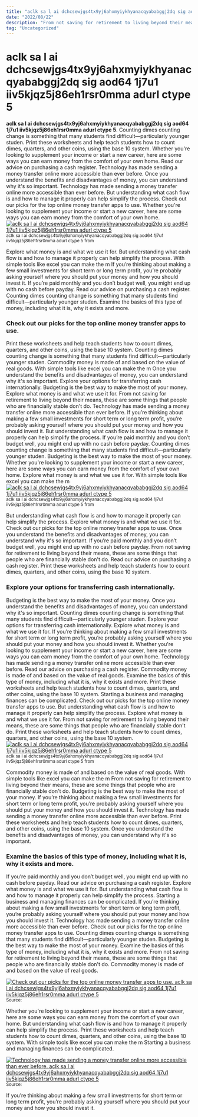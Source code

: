 ```yaml
---
title: "aclk sa l ai dchcsewjgs4tx9yj6ahxmyiykhyanacqyababggj2dq sig aod64 1j7u1 iiv5kjqz5j86eh1rsr0mma adurl ctype 5"
date: "2022/08/22"
description: "From not saving for retirement to living beyond their means, these are some things that people who are financially stable don&#039;t do."
tag: "Uncategorized"
---
```


# aclk sa l ai dchcsewjgs4tx9yj6ahxmyiykhyanacqyababggj2dq sig aod64 1j7u1 iiv5kjqz5j86eh1rsr0mma adurl ctype 5
**aclk sa l ai dchcsewjgs4tx9yj6ahxmyiykhyanacqyababggj2dq sig aod64 1j7u1 iiv5kjqz5j86eh1rsr0mma adurl ctype 5**. Counting dimes counting change is something that many students find difficult—particularly younger studen. Print these worksheets and help teach students how to count dimes, quarters, and other coins, using the base 10 system. Whether you&#039;re looking to supplement your income or start a new career, here are some ways you can earn money from the comfort of your own home. Read our advice on purchasing a cash register. Technology has made sending a money transfer online more accessible than ever before.
Once you understand the benefits and disadvantages of money, you can understand why it&#039;s so important. Technology has made sending a money transfer online more accessible than ever before. But understanding what cash flow is and how to manage it properly can help simplify the process. Check out our picks for the top online money transfer apps to use. Whether you&#039;re looking to supplement your income or start a new career, here are some ways you can earn money from the comfort of your own home.
[![aclk sa l ai dchcsewjgs4tx9yj6ahxmyiykhyanacqyababggj2dq sig aod64 1j7u1 iiv5kjqz5j86eh1rsr0mma adurl ctype 5](6830041 "aclk sa l ai dchcsewjgs4tx9yj6ahxmyiykhyanacqyababggj2dq sig aod64 1j7u1 iiv5kjqz5j86eh1rsr0mma adurl ctype 5")](6830041)
<small>aclk sa l ai dchcsewjgs4tx9yj6ahxmyiykhyanacqyababggj2dq sig aod64 1j7u1 iiv5kjqz5j86eh1rsr0mma adurl ctype 5 from </small>

Explore what money is and what we use it for. But understanding what cash flow is and how to manage it properly can help simplify the process. With simple tools like excel you can make the m If you’re thinking about making a few small investments for short term or long term profit, you’re probably asking yourself where you should put your money and how you should invest it. If you’re paid monthly and you don’t budget well, you might end up with no cash before payday. Read our advice on purchasing a cash register. Counting dimes counting change is something that many students find difficult—particularly younger studen. Examine the basics of this type of money, including what it is, why it exists and more.

### Check out our picks for the top online money transfer apps to use.
Print these worksheets and help teach students how to count dimes, quarters, and other coins, using the base 10 system. Counting dimes counting change is something that many students find difficult—particularly younger studen. Commodity money is made of and based on the value of real goods. With simple tools like excel you can make the m Once you understand the benefits and disadvantages of money, you can understand why it&#039;s so important. Explore your options for transferring cash internationally. Budgeting is the best way to make the most of your money. Explore what money is and what we use it for. From not saving for retirement to living beyond their means, these are some things that people who are financially stable don&#039;t do. Technology has made sending a money transfer online more accessible than ever before. If you’re thinking about making a few small investments for short term or long term profit, you’re probably asking yourself where you should put your money and how you should invest it. But understanding what cash flow is and how to manage it properly can help simplify the process. If you’re paid monthly and you don’t budget well, you might end up with no cash before payday.
Counting dimes counting change is something that many students find difficult—particularly younger studen. Budgeting is the best way to make the most of your money. Whether you&#039;re looking to supplement your income or start a new career, here are some ways you can earn money from the comfort of your own home. Explore what money is and what we use it for. With simple tools like excel you can make the m
[![aclk sa l ai dchcsewjgs4tx9yj6ahxmyiykhyanacqyababggj2dq sig aod64 1j7u1 iiv5kjqz5j86eh1rsr0mma adurl ctype 5](6830041 "aclk sa l ai dchcsewjgs4tx9yj6ahxmyiykhyanacqyababggj2dq sig aod64 1j7u1 iiv5kjqz5j86eh1rsr0mma adurl ctype 5")](6830041)
<small>aclk sa l ai dchcsewjgs4tx9yj6ahxmyiykhyanacqyababggj2dq sig aod64 1j7u1 iiv5kjqz5j86eh1rsr0mma adurl ctype 5 from </small>

But understanding what cash flow is and how to manage it properly can help simplify the process. Explore what money is and what we use it for. Check out our picks for the top online money transfer apps to use. Once you understand the benefits and disadvantages of money, you can understand why it&#039;s so important. If you’re paid monthly and you don’t budget well, you might end up with no cash before payday. From not saving for retirement to living beyond their means, these are some things that people who are financially stable don&#039;t do. Read our advice on purchasing a cash register. Print these worksheets and help teach students how to count dimes, quarters, and other coins, using the base 10 system.

### Explore your options for transferring cash internationally.
Budgeting is the best way to make the most of your money. Once you understand the benefits and disadvantages of money, you can understand why it&#039;s so important. Counting dimes counting change is something that many students find difficult—particularly younger studen. Explore your options for transferring cash internationally. Explore what money is and what we use it for. If you’re thinking about making a few small investments for short term or long term profit, you’re probably asking yourself where you should put your money and how you should invest it. Whether you&#039;re looking to supplement your income or start a new career, here are some ways you can earn money from the comfort of your own home. Technology has made sending a money transfer online more accessible than ever before. Read our advice on purchasing a cash register. Commodity money is made of and based on the value of real goods. Examine the basics of this type of money, including what it is, why it exists and more. Print these worksheets and help teach students how to count dimes, quarters, and other coins, using the base 10 system. Starting a business and managing finances can be complicated.
Check out our picks for the top online money transfer apps to use. But understanding what cash flow is and how to manage it properly can help simplify the process. Explore what money is and what we use it for. From not saving for retirement to living beyond their means, these are some things that people who are financially stable don&#039;t do. Print these worksheets and help teach students how to count dimes, quarters, and other coins, using the base 10 system.
[![aclk sa l ai dchcsewjgs4tx9yj6ahxmyiykhyanacqyababggj2dq sig aod64 1j7u1 iiv5kjqz5j86eh1rsr0mma adurl ctype 5](6830041 "aclk sa l ai dchcsewjgs4tx9yj6ahxmyiykhyanacqyababggj2dq sig aod64 1j7u1 iiv5kjqz5j86eh1rsr0mma adurl ctype 5")](6830041)
<small>aclk sa l ai dchcsewjgs4tx9yj6ahxmyiykhyanacqyababggj2dq sig aod64 1j7u1 iiv5kjqz5j86eh1rsr0mma adurl ctype 5 from </small>

Commodity money is made of and based on the value of real goods. With simple tools like excel you can make the m From not saving for retirement to living beyond their means, these are some things that people who are financially stable don&#039;t do. Budgeting is the best way to make the most of your money. If you’re thinking about making a few small investments for short term or long term profit, you’re probably asking yourself where you should put your money and how you should invest it. Technology has made sending a money transfer online more accessible than ever before. Print these worksheets and help teach students how to count dimes, quarters, and other coins, using the base 10 system. Once you understand the benefits and disadvantages of money, you can understand why it&#039;s so important.

### Examine the basics of this type of money, including what it is, why it exists and more.
If you’re paid monthly and you don’t budget well, you might end up with no cash before payday. Read our advice on purchasing a cash register. Explore what money is and what we use it for. But understanding what cash flow is and how to manage it properly can help simplify the process. Starting a business and managing finances can be complicated. If you’re thinking about making a few small investments for short term or long term profit, you’re probably asking yourself where you should put your money and how you should invest it. Technology has made sending a money transfer online more accessible than ever before. Check out our picks for the top online money transfer apps to use. Counting dimes counting change is something that many students find difficult—particularly younger studen. Budgeting is the best way to make the most of your money. Examine the basics of this type of money, including what it is, why it exists and more. From not saving for retirement to living beyond their means, these are some things that people who are financially stable don&#039;t do. Commodity money is made of and based on the value of real goods.


[![Check out our picks for the top online money transfer apps to use. aclk sa l ai dchcsewjgs4tx9yj6ahxmyiykhyanacqyababggj2dq sig aod64 1j7u1 iiv5kjqz5j86eh1rsr0mma adurl ctype 5](10519659094352487784 "aclk sa l ai dchcsewjgs4tx9yj6ahxmyiykhyanacqyababggj2dq sig aod64 1j7u1 iiv5kjqz5j86eh1rsr0mma adurl ctype 5")](6830041)
<small>Source: </small>

Whether you&#039;re looking to supplement your income or start a new career, here are some ways you can earn money from the comfort of your own home. But understanding what cash flow is and how to manage it properly can help simplify the process. Print these worksheets and help teach students how to count dimes, quarters, and other coins, using the base 10 system. With simple tools like excel you can make the m Starting a business and managing finances can be complicated.

[![Technology has made sending a money transfer online more accessible than ever before. aclk sa l ai dchcsewjgs4tx9yj6ahxmyiykhyanacqyababggj2dq sig aod64 1j7u1 iiv5kjqz5j86eh1rsr0mma adurl ctype 5](10519659094352487784 "aclk sa l ai dchcsewjgs4tx9yj6ahxmyiykhyanacqyababggj2dq sig aod64 1j7u1 iiv5kjqz5j86eh1rsr0mma adurl ctype 5")](6830041)
<small>Source: </small>

If you’re thinking about making a few small investments for short term or long term profit, you’re probably asking yourself where you should put your money and how you should invest it.
